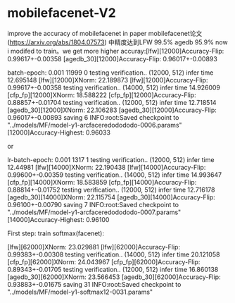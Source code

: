 # mobilefacenet-V2
improve the accuracy of mobilefacenet 
in paper mobilefacenet论文(https://arxiv.org/abs/1804.07573) 中精度达到LFW 99.5% agedb 95.9% now i modifed to train。we get more higher accuray:[lfw][12000]Accuracy-Flip: 0.99617+-0.00358  [agedb_30][12000]Accuracy-Flip: 0.96017+-0.00893

batch-epoch: 0.001 11999 0
testing verification..
(12000, 512)
infer time 12.695148
[lfw][12000]XNorm: 22.189873
[lfw][12000]Accuracy-Flip: 0.99617+-0.00358
testing verification..
(14000, 512)
infer time 14.926009
[cfp_fp][12000]XNorm: 18.588222
[cfp_fp][12000]Accuracy-Flip: 0.88857+-0.01704
testing verification..
(12000, 512)
infer time 12.718514
[agedb_30][12000]XNorm: 22.106283
[agedb_30][12000]Accuracy-Flip: 0.96017+-0.00893
saving 6
INFO:root:Saved checkpoint to "../models/MF/model-y1-arcfaceredodododo-0006.params"
[12000]Accuracy-Highest: 0.96033

or

lr-batch-epoch: 0.001 1317 1
testing verification..
(12000, 512)
infer time 12.44981
[lfw][14000]XNorm: 22.190438
[lfw][14000]Accuracy-Flip: 0.99600+-0.00359
testing verification..
(14000, 512)
infer time 14.993647
[cfp_fp][14000]XNorm: 18.583859
[cfp_fp][14000]Accuracy-Flip: 0.88814+-0.01752
testing verification..
(12000, 512)
infer time 12.716178
[agedb_30][14000]XNorm: 22.115754
[agedb_30][14000]Accuracy-Flip: 0.96100+-0.00790
saving 7
INFO:root:Saved checkpoint to "../models/MF/model-y1-arcfaceredodododo-0007.params"
[14000]Accuracy-Highest: 0.96100

First step: 
train softmax(facenet):

[lfw][62000]XNorm: 23.029881
[lfw][62000]Accuracy-Flip: 0.99383+-0.00308
testing verification..
(14000, 512)
infer time 20.121058
[cfp_fp][62000]XNorm: 24.043967
[cfp_fp][62000]Accuracy-Flip: 0.89343+-0.01705
testing verification..
(12000, 512)
infer time 16.860138
[agedb_30][62000]XNorm: 23.566453
[agedb_30][62000]Accuracy-Flip: 0.93883+-0.01675
saving 31
INFO:root:Saved checkpoint to "../models/MF/model-y1-softmax12-0031.params"
